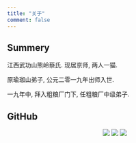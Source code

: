 ```yaml
---
title: "关于"
comment: false
---
```


## Summery

江西武功山熊岭蔡氏. 现居京师, 两人一猫.

原瑜珈山弟子, 公元二零一九年出师入世.

一九年中, 拜入粗粮厂门下, 任粗粮厂中级弟子.

## GitHub

<p align="center">
    <img src="https://github-profile-trophy.vercel.app/?username=caibingcheng" />
    <img src="https://github-readme-stats.vercel.app/api?username=caibingcheng&show_icons=true&count_private=true&show_owner=true" />
    <img src="https://github-readme-stats.vercel.app/api/top-langs/?username=caibingcheng&layout=compact&hide=html,css,makefile,cmake" />
</p>